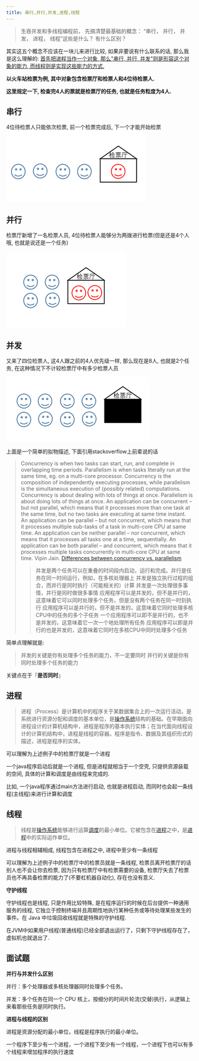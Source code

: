 ```yaml
---
title: 串行,并行,并发,进程,线程
---
```




> 生吞并发和多线程编程前， 先搞清楚最基础的概念： “串行， 并行， 并发， 进程， 线程”这些是什么？ 有什么区别？

其实这五个概念不应该在一块儿来进行比较, 如果非要说有什么联系的话, 那么我是这么理解的: <u>首先把进程当作一个对象, 那么"串行, 并行, 并发"则是形容这个对象的能力, 而线程则是实现这些能力的方式.</u>

**以火车站检票为例, 其中对象包含检票厅和检票人和4位待检票人.** 

**这里规定一下, 检查完4人的票就是检票厅的任务, 也就是任务粒度为4人.**

## **串行**

4位待检票人只能依次检票, 前一个检票完成后, 下一个才能开始检票
![串行](./img/1-1.png)

## **并行**

检票厅新增了一名检票人员, 4位待检票人能够分为两拨进行检票(但是还是4个人哦, 也就是说还是一个任务)

![并行](./img/1-2.png)

## **并发**

又来了四位检票人, 这4人跟之前的4人优先级一样, 那么现在是8人, 也就是2个任务, 在这种情况下不计较检票厅中有多少检票人员

![并行](./img/1-3.png)

上面是一个简单的拟物描述, 下面引用stackoverflow上前辈说的话

> Concurrency is when two tasks can start, run, and complete in overlapping time periods. Parallelism is when tasks literally run at the same time, eg. on a multi-core processor.
> Concurrency is the composition of independently executing processes, while parallelism is the simultaneous execution of (possibly related) computations.
> Concurrency is about dealing with lots of things at once. Parallelism is about doing lots of things at once.
> An application can be concurrent – but not parallel, which means that it processes more than one task at the same time, but no two tasks are executing at same time instant.
> An application can be parallel – but not concurrent, which means that it processes multiple sub-tasks of a task in multi-core CPU at same time.
> An application can be neither parallel – nor concurrent, which means that it processes all tasks one at a time, sequentially.
> An application can be both parallel – and concurrent, which means that it processes multiple tasks concurrently in multi-core CPU at same time.
> Vipin Jain. [Differences between concurrency vs. parallelism](https://stackoverflow.com/questions/4844637/what-is-the-difference-between-concurrency-parallelism-and-asynchronous-methods)
>
> > 并发是两个任务可以在重叠的时间段内启动，运行和完成。并行是任务在同一时间运行，例如，在多核处理器上
> > 并发是独立执行过程的组合，而并行是同时执行（可能相关的）计算
> > 并发是一次处理很多事情，并行是同时做很多事情
> > 应用程序可以是并发的，但不是并行的，这意味着它可以同时处理多个任务，但是没有两个任务在同一时刻执行
> > 应用程序可以是并行的，但不是并发的，这意味着它同时处理多核CPU中的任务的多个子任务
> > 一个应用程序可以即不是并行的，也不是并发的，这意味着它一次一个地处理所有任务
> > 应用程序可以即是并行的也是并发的，这意味着它同时在多核CPU中同时处理多个任务

简单点理解就是:

> 并发的关键是你有处理多个任务的能力，不一定要同时
> 并行的关键是你有同时处理多个任务的能力

关键点在于『**是否同时**』

## **进程**

> 进程（Process）是计算机中的程序关于某数据集合上的一次运行活动，是系统进行资源分配和调度的基本单位，是[操作系统](https://baike.baidu.com/item/操作系统)结构的基础。在早期面向进程设计的计算机结构中，进程是程序的基本执行实体；在当代面向线程设计的计算机结构中，进程是线程的容器。程序是指令、数据及其组织形式的描述，进程是程序的实体。

可以理解为上述例子中的检票厅就是一个进程

一个java程序启动后就是一个进程, 但是进程就相当于一个空壳, 只提供资源装载的空间, 具体的计算和调度是由线程来完成的. 

比如, 一个java程序通过main方法进行启动, 也就是进程启动, 而同时也会起一条线程(主线程)来进行计算和调度

## **线程**

> 线程是[操作系统](https://baike.baidu.com/item/操作系统)能够进行运算[调度](https://baike.baidu.com/item/调度)的最小单位。它被包含在[进程](https://baike.baidu.com/item/进程)之中，是[进程](https://baike.baidu.com/item/进程)中的实际运作单位。

进程与线程相辅相成, 线程包含在进程之中, 进程中至少有一条线程

可以理解为上述例子中的检票厅中的检票员就是一条线程, 检票员离开检票厅的话别人也不会让你去检票, 因为只有检票厅中有检票需要的设备, 检票厅失去了检票员也不再具备检票的能力了(不要杠机器自动化), 存在也没有意义.

**守护线程**

守护线程也是线程, 只是作用比较特殊, 是在程序运行的时候在后台提供一种通用服务的线程, 它独立于控制终端并且周期性地执行某种任务或等待处理某些发生的事件。在 Java 中垃圾回收线程就是特殊的守护线程.

在JVM中如果用户线程(普通线程)已经全部退出运行了，只剩下守护线程存在了，虚拟机也就退出了.

## **面试题**

**并行与并发什么区别**

并行：多个处理器或多核处理器同时处理多个任务。

并发：多个任务在同一个 CPU 核上，按细分的时间片轮流(交替)执行，从逻辑上来看那些任务是同时执行。



**进程与线程的区别**

进程是资源分配的最小单位，线程是程序执行的最小单位。

一个程序下至少有一个进程，一个进程下至少有一个线程，一个进程下也可以有多个线程来增加程序的执行速度